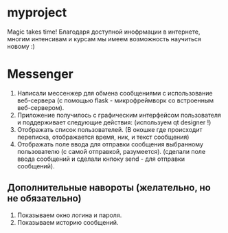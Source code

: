# myproject
Magic takes time!
Благодаря доступной инофрмации в интернете, многим интенсивам и курсам мы имеем возможность научиться новому :)

# Messenger
1. Написали мессенжер для обмена сообщениями с использование веб-сервера (с помощью flask - микрофреймворк со встроенным веб-сервером).
2. Приложение получилось с графическим интерфейсом пользователя и поддерживает следующие действия:
(используем qt designer !)
1. Отображать список пользователей. (В окошке где происходит переписка, отображается время, ник, и текст сообщения)
2. Отображать поле ввода для отправки сообщения выбранному пользователю (с самой отправкой, разумеется).
(сделали поле ввода сообщений и сделали кнпоку send - для отправки сообщений).

## Дополнительные навороты (желательно, но не обязательно)

1. Показываем окно логина и пароля.
2. Показываем историю сообщений.

